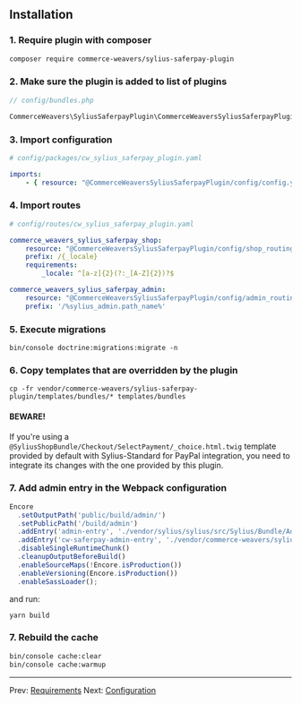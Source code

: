 ## Installation

### 1. Require plugin with composer

```bash
composer require commerce-weavers/sylius-saferpay-plugin
```

### 2. Make sure the plugin is added to list of plugins

```php
// config/bundles.php

CommerceWeavers\SyliusSaferpayPlugin\CommerceWeaversSyliusSaferpayPlugin::class => ['all' => true],
```

### 3. Import configuration

```yaml
# config/packages/cw_sylius_saferpay_plugin.yaml

imports:
    - { resource: "@CommerceWeaversSyliusSaferpayPlugin/config/config.yaml" }
```

### 4. Import routes

```yaml
# config/routes/cw_sylius_saferpay_plugin.yaml

commerce_weavers_sylius_saferpay_shop:
    resource: "@CommerceWeaversSyliusSaferpayPlugin/config/shop_routing.yml"
    prefix: /{_locale}
    requirements:
        _locale: ^[a-z]{2}(?:_[A-Z]{2})?$

commerce_weavers_sylius_saferpay_admin:
    resource: "@CommerceWeaversSyliusSaferpayPlugin/config/admin_routing.yml"
    prefix: '/%sylius_admin.path_name%'
```

### 5. Execute migrations

```
bin/console doctrine:migrations:migrate -n
```

### 6. Copy templates that are overridden by the plugin

```
cp -fr vendor/commerce-weavers/sylius-saferpay-plugin/templates/bundles/* templates/bundles
```

#### BEWARE!

If you're using a `@SyliusShopBundle/Checkout/SelectPayment/_choice.html.twig` template provided by default with Sylius-Standard
for PayPal integration, you need to integrate its changes with the one provided by this plugin.

### 7. Add admin entry in the Webpack configuration 

```javascript
Encore
  .setOutputPath('public/build/admin/')
  .setPublicPath('/build/admin')
  .addEntry('admin-entry', './vendor/sylius/sylius/src/Sylius/Bundle/AdminBundle/Resources/private/entry.js')
  .addEntry('cw-saferpay-admin-entry', './vendor/commerce-weavers/sylius-saferpay-plugin/assets/admin/entry.js') // <-- Add this line
  .disableSingleRuntimeChunk()
  .cleanupOutputBeforeBuild()
  .enableSourceMaps(!Encore.isProduction())
  .enableVersioning(Encore.isProduction())
  .enableSassLoader();
```

and run:

```
yarn build
```

### 7. Rebuild the cache

```bash
bin/console cache:clear
bin/console cache:warmup
```

---

Prev: [Requirements](requirements.md)
Next: [Configuration](configuration.md)

